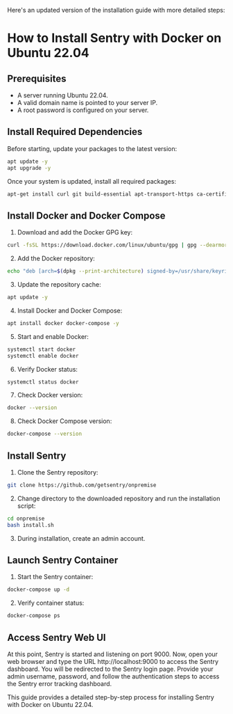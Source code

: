 Here's an updated version of the installation guide with more detailed steps:

# How to Install Sentry with Docker on Ubuntu 22.04

## Prerequisites

- A server running Ubuntu 22.04.
- A valid domain name is pointed to your server IP.
- A root password is configured on your server.

## Install Required Dependencies
Before starting, update your packages to the latest version:
```bash
apt update -y
apt upgrade -y
```
Once your system is updated, install all required packages:

```bash
apt-get install curl git build-essential apt-transport-https ca-certificates software-properties-common -y
```

## Install Docker and Docker Compose
1. Download and add the Docker GPG key:
```bash
curl -fsSL https://download.docker.com/linux/ubuntu/gpg | gpg --dearmor -o /usr/share/keyrings/docker-archive-keyring.gpg
```
2. Add the Docker repository:
```bash
echo "deb [arch=$(dpkg --print-architecture) signed-by=/usr/share/keyrings/docker-archive-keyring.gpg] https://download.docker.com/linux/ubuntu $(lsb_release -cs) stable" | tee /etc/apt/sources.list.d/docker.list > /dev/null
```
3. Update the repository cache:
```bash
apt update -y
```
4. Install Docker and Docker Compose:
```bash
apt install docker docker-compose -y
```
5. Start and enable Docker:
```bash
systemctl start docker
systemctl enable docker
```
6. Verify Docker status:
```bash
systemctl status docker
```
7. Check Docker version:
```bash
docker --version
```
8. Check Docker Compose version:
```bash
docker-compose --version
```

## Install Sentry
1. Clone the Sentry repository:
```bash
git clone https://github.com/getsentry/onpremise
```
2. Change directory to the downloaded repository and run the installation script:
```bash
cd onpremise
bash install.sh
```
3. During installation, create an admin account.

## Launch Sentry Container
1. Start the Sentry container:
```bash
docker-compose up -d
```
2. Verify container status:
```bash
docker-compose ps
```

## Access Sentry Web UI
At this point, Sentry is started and listening on port 9000. Now, open your web browser and type the URL http://localhost:9000 to access the Sentry dashboard. You will be redirected to the Sentry login page. Provide your admin username, password, and follow the authentication steps to access the Sentry error tracking dashboard.


This guide provides a detailed step-by-step process for installing Sentry with Docker on Ubuntu 22.04.
